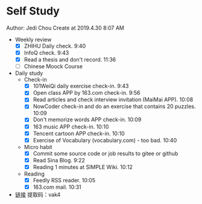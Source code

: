 # Self Study

Author: Jedi Chou
Create at 2019.4.30 8:07 AM

* Weekly review
  -[x] ZHIHU Daily check. 9:40
  -[x] InfoQ check. 9:43
  -[x] Read a thesis and don't record. 11:36
  -[ ] Chinese Moock Course

* Daily study
  * Check-in
    -[x] 101WeiQi daily exercise check-in. 9:43
    -[x] Open class APP by 163.com check-in. 9:56
    -[x] Read articles and check interview invitation (MaiMai APP). 10:08
    -[x] NowCoder check-in and do an exercise that contains 20 puzzles. 10:09
    -[x] Don't memorize words APP check-in. 10:09
    -[x] 163 music APP check-in. 10:10
    -[x] Tencent cartoon APP check-in. 10:10
    -[x] Exercise of Vocabulary (vocabulary.com) - too bad. 10:40

  * Micro habit
    -[x] Commit some source code or job results to gitee or github
    -[x] Read Sina Blog. 9:22
    -[x] Reading 1 minutes at SIMPLE Wiki. 10:12

  * Reading
    -[x] Feedly RSS reader. 10:05
    -[x] 163.com mail. 10:31

* [链接](https://pan.baidu.com/s/1dGwXxtdKmMXt-d6Bx8NQCw) 提取码：vak4
